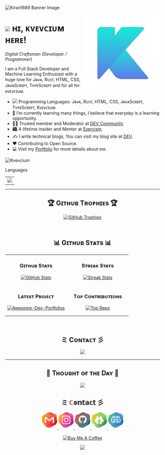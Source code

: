 <link rel="stylesheet" type='text/css' href="https://cdn.jsdelivr.net/gh/devicons/devicon@latest/devicon.min.css" />

<!--Banner-->
![Kiran1689 Banner Image](./banner.png)

<!--Night Owl image-->
<div>
  <img align="right" width="50%" src="./kvevcium.png">
</div>

<!--Header Name-->
# <img src="https://emojis.slackmojis.com/emojis/images/1705794630/87797/wave.png?1705794630" width="30"/> ʜɪ, ᴋᴠᴇᴠᴄɪᴜᴍ ʜᴇʀᴇ!
*Digital Craftsman (Developer / Programmer)*
<br /> 

<!-- https://emojis.slackmojis.com/emojis/images/1531849430/4246/blob-sunglasses.gif?1531849430 -->

<!--Start Intro-->               
<p align="left">I am a Full Stack Developer and Machine Learning Enthusiast with a huge love for Jᴀᴠᴀ, Rᴜꜱᴛ, HTML, CSS, JᴀᴠᴀSᴄʀɪᴘᴛ, TʏᴘᴇSᴄʀɪᴘᴛ and for all for ᴋᴠᴇᴠᴄɪᴜᴍ. </p>

- <img src="https://emojis.slackmojis.com/emojis/images/1705794626/87791/heart.png?1705794626" width="20"/> Programming Languages: Jᴀᴠᴀ, Rᴜꜱᴛ, HTML, CSS, JᴀᴠᴀSᴄʀɪᴘᴛ, TʏᴘᴇSᴄʀɪᴘᴛ, Kᴠᴇᴠᴄɪᴜᴍ
- 🌱 I’m currently learning many things, I believe that everyday is a learning opportunity.
- 💁‍♂️ Trusted member and Moderator at [DEV Community](https://dev.to)
- 🏙 A lifetime insider and Mentor at [Exercism](https://exercism.org/profiles/Kiran1689).
- ✍ I write technical blogs, You can visit my blog site at [DEV](https://dev.to/dev_kiran).
- ❤ Contributing to Open Source.
- 💻 Visit my [Portfolio](https://kvevcium.github.io) for more details about me.
<!--End Intro-->

<!--Profile Count Badge-->
<p align="left">
  <img src="https://komarev.com/ghpvc/?username=Kvevcium&label=Profile%20views&color=008B8B&style=for-the-badge&logo=star" alt="Kvevcium" style="padding-right:20px;" />
</p>

<table>
  <tr>Languages
  <td>
            <img src="https://cdn.jsdelivr.net/gh/devicons/devicon@latest/icons/java/java-original.svg" />
  </td>
  </tr>
</table>

---

<!--Trophies Section-->   
<h2 align="center">🏆 Gɪᴛʜᴜʙ Tʀᴏᴘʜɪᴇs 🏆</h2>
<p align="center">
  <a href="https://github.com/Kvevcium">
    <picture>
      <source media="(prefers-color-scheme: dark)" srcset="https://github-profile-trophy.vercel.app/?username=Kvevcium&no-bg=true&row=2&column=6&margin-w=20&margin-h=20&theme=monokai">
      <source media="(prefers-color-scheme: light)" srcset="https://github-profile-trophy.vercel.app/?username=Kvevcium&no-bg=true&row=2&column=6&margin-w=20&margin-h=20">
      <img alt="GitHub Trophies" src="https://github-profile-trophy.vercel.app/?username=Kvevcium&no-bg=true&no-frame=true&row=2&column=6&margin-w=20&margin-h=20">
    </picture>
  </a>
</p>
<br />

<!--Github stats Table--> 
<h2 align="center">📊 Gɪᴛʜᴜʙ Sᴛᴀᴛs 📊</h2>

<table width="100%">
  <tr>
    <td width="50%">
      <h3 align="center"><strong>Gɪᴛʜᴜʙ Sᴛᴀᴛs</strong></h3>
      <p align="center">
        <a href="https://github.com/Kiran1689">
          <img align="center" src="https://github-readme-stats.vercel.app/api?username=Kvevcium&count_private=true&show_icons=true&theme=vue-dark&bg_color=0,000000,441350&title_color=c56a90&text_color=ffffff&rank_icon=github&hide=prs,issues,contribs&show=reviews,prs_merged,prs_merged_percentage" alt="GitHub Stats" />
        </a>
      </p>
    </td>
    <td width="50%">
      <h3 align="center"><strong>Sᴛʀᴇᴀᴋ Sᴛᴀᴛs</strong></h3>
      <p align="center">
        <a href="https://github.com/Kvevcium">
          <img align="center" src="https://streak-stats.demolab.com?user=Kvevcium&theme=vue-dark&background=0,000000,441350&fire=ffeb95&ring=ffeb95&sideNums=ffffff&sideLabels=ffffff&dates=c56a90&currStreakNum=ffffff" alt="Streak Stats" />
        </a>
      </p>
    </td>
  </tr>
  <tr>
    <td width="50%">
      <h3 align="center"><strong>Lᴀᴛᴇsᴛ Pʀᴏᴊᴇᴄᴛ</strong></h3>
      <p align="center">
        <a href="https://github.com/Kvevcium/kvevc">
          <img align="center" width="470" src="https://github-readme-stats.vercel.app/api/pin/?username=Kvevcium&repo=Awesome-Dev-Portfolios&theme=vue-dark&show_owner=true&bg_color=0,000000,441350&title_color=c56a90&text_color=ffffff" alt="Awesome-Dev-Portfolios" />
        </a>
      </p>
    </td>
    <td width="50%">
      <h3 align="center"><strong>Tᴏᴘ Cᴏɴᴛʀɪʙᴜᴛɪᴏɴs</strong></h3>
      <p align="center">
        <a href="https://github.com/Kvevcium">
          <img align="center" src="https://github-contributor-stats.vercel.app/api?username=Kvevcium&limit=3&theme=vue-dark&show_owner=true&combine_all_yearly_contributions=false&bg_color=0,000000,441350&title_color=c56a90&text_color=ffffff" alt="Top Repo" />
        </a>
      </p>
    </td>
  </tr>
</table>
<br />

<!--Contribution Graph-->
<h2 align="center">ミ Cᴏɴᴛᴀᴄᴛ 彡</h2>
<div align="center">
    <img src="https://github-readme-activity-graph.vercel.app/graph?username=Kvevcium&bg_color=220a28&&color=ffffff&line=c56a90&point=ffeb95&area=false&hide_border=false" border-radius="15">
</div>

---

<!--Dynamic Quote card updates everyday at 12 PM--> 
<h2 align="center">🌟 Tʜᴏᴜɢʜᴛ ᴏғ ᴛʜᴇ Dᴀʏ 🌟</h2>



























<!--STARTS_HERE_QUOTE_CARD-->
<p align="center">
    <img src="https://readme-daily-quotes.vercel.app/api?author=Coco%20Chanel&quote=Elegance%20does%20not%20consist%20in%20putting%20on%20a%20new%20dress.&theme=dark&bg_color=220a28&author_color=ffeb95&accent_color=c56a90">
</p>
<!--ENDS_HERE_QUOTE_CARD-->




























<!--Contact Section--> 

<h2 align="center">ミ ℂ𝕠𝕟𝕥𝕒𝕔𝕥 彡</h2>
<div align="center">
  
<a href="mailto:kvevcium+support@gmail.com" target="_blank">
<img src="./gmail.png" width=50 height=50 alt="kvevcium+support@gmail.com" style="margin-bottom: 5px;" />
</a>

<a href="https://www.instagram.com/kvevcium" target="_blank">
<img src="./instagram.png" width=50 height=50 alt="instagram" style="margin-bottom: 5px;" />
</a>

<a href="https://www.github.com/Kvevcium" target="_blank">
<img src="./github.png" width=50 height=50 alt="github" style="margin-bottom: 5px;" />
</a>

<a href="https://www.linktr.ee/in/kvevcium" target="_blank">
<img src="./linktree.png" width=50 height=50 alt="linktree" style="margin-bottom: 5px;" />
</a>

<a href="https://dev.to/dev_kiran" target="_blank">
<img src="./discord.png" width=50 height=50 alt="discord" style="margin-bottom: 5px;" />
</a>
</div>
<br/>

<!--Buy me a coffee-->
<div align="center">
<a href="https://www.buymeacoffee.com/Kiran1689" target="_blank"><img src="https://cdn.buymeacoffee.com/buttons/v2/default-yellow.png" alt="Buy Me A Coffee" style="height: 40px !important;width: 200px !important;" ></a>
</div>


<!--Footer--> 
<p align="center">
  <img src="https://capsule-render.vercel.app/api?type=waving&color=gradient&height=65&section=footer"/>
</p>
